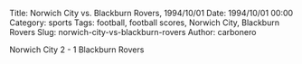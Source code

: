 Title: Norwich City vs. Blackburn Rovers, 1994/10/01
Date: 1994/10/01 00:00
Category: sports
Tags: football, football scores, Norwich City, Blackburn Rovers
Slug: norwich-city-vs-blackburn-rovers
Author: carbonero


Norwich City 2 - 1 Blackburn Rovers
